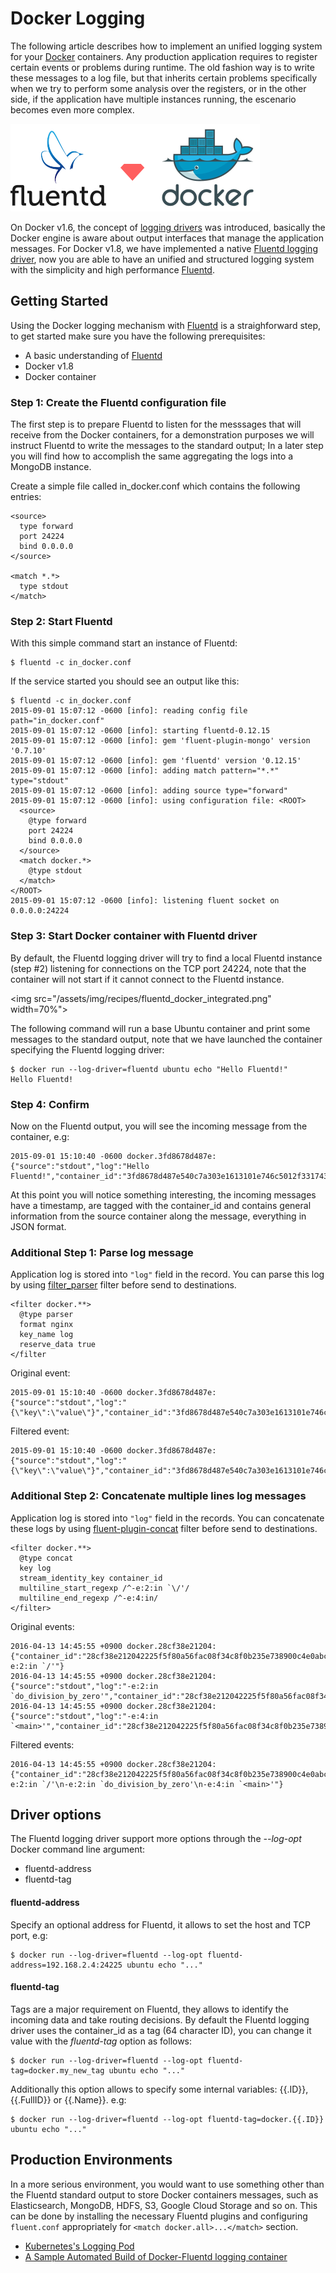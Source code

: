 # Docker Logging

The following article describes how to implement an unified logging system for your [Docker](http://www.docker.com) containers. Any production application requires to register certain events or problems during runtime. The old fashion way is to write these messages to a log file, but that inherits certain problems specifically when we try to perform some analysis over the registers, or in the other side, if the application have multiple instances running, the escenario becomes even more complex.

![](/assets/img/recipes/fluentd_docker.png)

On Docker v1.6, the concept of [logging drivers](https://docs.docker.com/reference/logging/overview/) was introduced, basically the Docker engine is aware about output interfaces that manage the application messages. For Docker v1.8, we have implemented a native [Fluentd logging driver](https://docs.docker.com/reference/logging/fluentd/), now you are able to have an unified and structured logging system with the simplicity and high performance [Fluentd](http://fluentd.org).

## Getting Started

Using the Docker logging mechanism with [Fluentd](http://www.fluentd.org) is a straighforward step, to get started make sure you have the following prerequisites:

- A basic understanding of [Fluentd](http://www.fluentd.org)
- Docker v1.8
- Docker container

### Step 1: Create the Fluentd configuration file

The first step is to prepare Fluentd to listen for the messsages that will receive from the Docker containers, for a demonstration purposes we will instruct Fluentd to write the messages to the standard output; In a later step you will find how to accomplish the same aggregating the logs into a MongoDB instance.

Create a simple file called in_docker.conf which contains the following entries:

```
<source>
  type forward
  port 24224
  bind 0.0.0.0
</source>

<match *.*>
  type stdout
</match>
```

### Step 2: Start Fluentd

With this simple command start an instance of Fluentd:

```shell
$ fluentd -c in_docker.conf
```

If the service started you should see an output like this:

```
$ fluentd -c in_docker.conf
2015-09-01 15:07:12 -0600 [info]: reading config file path="in_docker.conf"
2015-09-01 15:07:12 -0600 [info]: starting fluentd-0.12.15
2015-09-01 15:07:12 -0600 [info]: gem 'fluent-plugin-mongo' version '0.7.10'
2015-09-01 15:07:12 -0600 [info]: gem 'fluentd' version '0.12.15'
2015-09-01 15:07:12 -0600 [info]: adding match pattern="*.*" type="stdout"
2015-09-01 15:07:12 -0600 [info]: adding source type="forward"
2015-09-01 15:07:12 -0600 [info]: using configuration file: <ROOT>
  <source>
    @type forward
    port 24224
    bind 0.0.0.0
  </source>
  <match docker.*>
    @type stdout
  </match>
</ROOT>
2015-09-01 15:07:12 -0600 [info]: listening fluent socket on 0.0.0.0:24224
```

### Step 3: Start Docker container with Fluentd driver

By default, the Fluentd logging driver will try to find a local Fluentd instance  (step #2) listening for connections on the TCP port 24224, note that the container will not start if it cannot connect to the Fluentd instance.

<img src="/assets/img/recipes/fluentd_docker_integrated.png" width=70%">

The following command will run a base Ubuntu container and print some messages to the standard output, note that we have launched the container specifying the Fluentd logging driver:

```shell
$ docker run --log-driver=fluentd ubuntu echo "Hello Fluentd!"
Hello Fluentd!
```

### Step 4: Confirm

Now on the Fluentd output, you will see the incoming message from the container, e.g:

```
2015-09-01 15:10:40 -0600 docker.3fd8678d487e: {"source":"stdout","log":"Hello Fluentd!","container_id":"3fd8678d487e540c7a303e1613101e746c5012f3317434eda93f24351c1928f7","container_name":"/angry_kalam"}
```

At this point you will notice something interesting, the incoming messages have a timestamp, are tagged with the container_id and contains general information from the source container along the message, everything in JSON format.

### Additional Step 1: Parse log message

Application log is stored into `"log"` field in the record. You can parse this log by using [filter_parser](http://docs.fluentd.org/articles/filter_parser) filter before send to destinations.

```
<filter docker.**>
  @type parser
  format nginx
  key_name log
  reserve_data true
</filter
```

Original event:

```
2015-09-01 15:10:40 -0600 docker.3fd8678d487e: {"source":"stdout","log":"{\"key\":\"value\"}","container_id":"3fd8678d487e540c7a303e1613101e746c5012f3317434eda93f24351c1928f7","container_name":"/angry_kalam"}
```

Filtered event:

```
2015-09-01 15:10:40 -0600 docker.3fd8678d487e: {"source":"stdout","log":"{\"key\":\"value\"}","container_id":"3fd8678d487e540c7a303e1613101e746c5012f3317434eda93f24351c1928f7","container_name":"/angry_kalam","key":"value"}
```

### Additional Step 2: Concatenate multiple lines log messages

Application log is stored into `"log"` field in the records. You can concatenate these logs by using [fluent-plugin-concat](https://github.com/okkez/fluent-plugin-concat) filter before send to destinations.

```
<filter docker.**>
  @type concat
  key log
  stream_identity_key container_id
  multiline_start_regexp /^-e:2:in `\/'/
  multiline_end_regexp /^-e:4:in/
</filter>
```

Original events:

```
2016-04-13 14:45:55 +0900 docker.28cf38e21204: {"container_id":"28cf38e212042225f5f80a56fac08f34c8f0b235e738900c4e0abcf39253a702","container_name":"/romantic_dubinsky","source":"stdout","log":"-e:2:in `/'"}
2016-04-13 14:45:55 +0900 docker.28cf38e21204: {"source":"stdout","log":"-e:2:in `do_division_by_zero'","container_id":"28cf38e212042225f5f80a56fac08f34c8f0b235e738900c4e0abcf39253a702","container_name":"/romantic_dubinsky"}
2016-04-13 14:45:55 +0900 docker.28cf38e21204: {"source":"stdout","log":"-e:4:in `<main>'","container_id":"28cf38e212042225f5f80a56fac08f34c8f0b235e738900c4e0abcf39253a702","container_name":"/romantic_dubinsky"}
```

Filtered events:

```
2016-04-13 14:45:55 +0900 docker.28cf38e21204: {"container_id":"28cf38e212042225f5f80a56fac08f34c8f0b235e738900c4e0abcf39253a702","container_name":"/romantic_dubinsky","source":"stdout","log":"-e:2:in `/'\n-e:2:in `do_division_by_zero'\n-e:4:in `<main>'"}
```

## Driver options

The Fluentd logging driver support more options through the _--log-opt_ Docker command line argument:

- fluentd-address
- fluentd-tag

#### fluentd-address

Specify an optional address for Fluentd, it allows to set the host and TCP port, e.g:

```
$ docker run --log-driver=fluentd --log-opt fluentd-address=192.168.2.4:24225 ubuntu echo "..."
```

#### fluentd-tag

Tags are a major requirement on Fluentd, they allows to identify the incoming data and take routing decisions. By default the Fluentd logging driver uses the container\_id as a tag (64 character ID), you can change it value with the _fluentd-tag_ option as follows:

```
$ docker run --log-driver=fluentd --log-opt fluentd-tag=docker.my_new_tag ubuntu echo "..."
```

Additionally this option allows to specify some internal variables: {{.ID}}, {{.FullID}} or {{.Name}}. e.g:

```
$ docker run --log-driver=fluentd --log-opt fluentd-tag=docker.{{.ID}} ubuntu echo "..."
```

## Production Environments

In a more serious environment, you would want to use something other than the Fluentd standard output to store Docker containers messages, such as Elasticsearch, MongoDB, HDFS, S3, Google Cloud Storage and so on. This can be done by installing the necessary Fluentd plugins and configuring `fluent.conf` appropriately for `<match docker.all>...</match>` section.

- [Kubernetes's Logging Pod](https://github.com/GoogleCloudPlatform/kubernetes/tree/master/contrib/logging)
- [A Sample Automated Build of Docker-Fluentd logging container](https://registry.hub.docker.com/u/kiyoto/docker-fluentd/)
